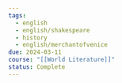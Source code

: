 ```yaml
---
tags:
  - english
  - english/shakespeare
  - history
  - english/merchantofvenice
due: 2024-03-11
course: "[[World Literature]]"
status: Complete
---
```

